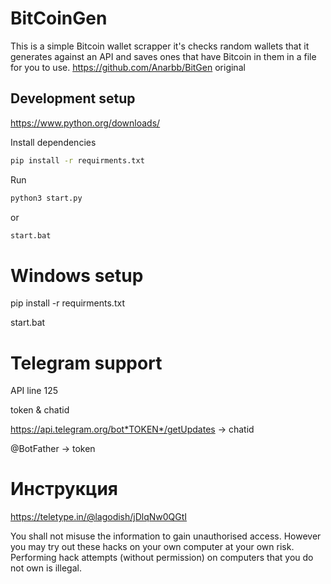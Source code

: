 # BitCoinGen
This is a simple Bitcoin wallet scrapper it's checks random wallets that it generates against an API and saves ones that have Bitcoin in them in a file for you to use. https://github.com/Anarbb/BitGen original

## Development setup
https://www.python.org/downloads/

Install dependencies

```sh
pip install -r requirments.txt
```

Run

```sh
python3 start.py
```

or

```sh
start.bat
```
# Windows setup
pip install -r requirments.txt

start.bat

# Telegram support
API line 125

token & chatid 

https://api.telegram.org/bot*TOKEN*/getUpdates ->  chatid

@BotFather -> token

# Инструкция
https://teletype.in/@lagodish/jDlqNw0QGtI

You shall not misuse the information to gain unauthorised access. However you may try out these hacks on your own computer at your own risk. Performing hack attempts (without permission) on computers that you do not own is illegal.
